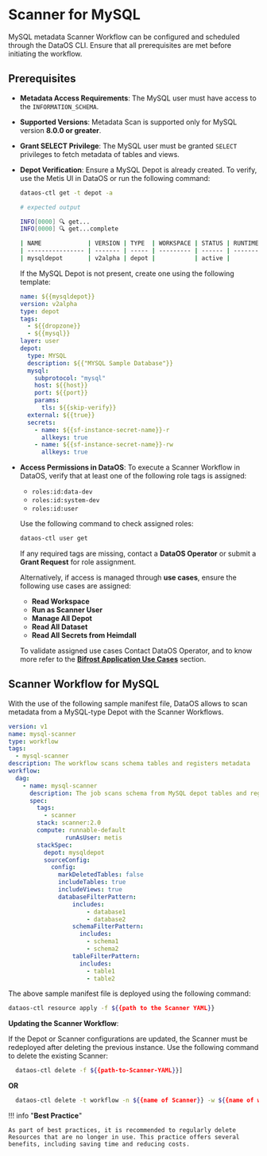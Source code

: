 # Scanner for MySQL

MySQL metadata Scanner Workflow can be configured and scheduled through the DataOS CLI. Ensure that all prerequisites are met before initiating the workflow.

## Prerequisites

- **Metadata Access Requirements**: The MySQL user must have access to the `INFORMATION_SCHEMA`.

- **Supported Versions**: Metadata Scan is supported only for MySQL version **8.0.0 or greater**.

- **Grant SELECT Privilege**: The MySQL user must be granted `SELECT` privileges to fetch metadata of tables and views.

- **Depot Verification**: Ensure a MySQL Depot is already created. To verify, use the Metis UI in DataOS or run the following command:

    ```bash
    dataos-ctl get -t depot -a
    ```

    ```bash
    # expected output

    INFO[0000] 🔍 get...
    INFO[0000] 🔍 get...complete

    | NAME             | VERSION | TYPE  | WORKSPACE | STATUS | RUNTIME | OWNER      |
    | ---------------- | ------- | ----- | --------- | ------ | ------- | ---------- |
    | mysqldepot       | v2alpha | depot |           | active |         | usertest   |

    ```

    If the MySQL Depot is not present, create one using the following template:

    ```yaml
    name: ${{mysqldepot}}
    version: v2alpha
    type: depot
    tags:
      - ${{dropzone}}
      - ${{mysql}}
    layer: user
    depot:
      type: MYSQL
      description: ${{"MYSQL Sample Database"}}
      mysql:
        subprotocol: "mysql"
        host: ${{host}}
        port: ${{port}}
        params:
          tls: ${{skip-verify}}
      external: ${{true}}
      secrets:
        - name: ${{sf-instance-secret-name}}-r
          allkeys: true
        - name: ${{sf-instance-secret-name}}-rw
          allkeys: true
    ```


- **Access Permissions in DataOS**: To execute a Scanner Workflow in DataOS, verify that at least one of the following role tags is assigned:

    - `roles:id:data-dev`
    - `roles:id:system-dev`
    - `roles:id:user`

    Use the following command to check assigned roles:

    ```bash
    dataos-ctl user get
    ```

    If any required tags are missing, contact a **DataOS Operator** or submit a **Grant Request** for role assignment.

    Alternatively, if access is managed through **use cases**, ensure the following use cases are assigned:

    - **Read Workspace**
    - **Run as Scanner User**
    - **Manage All Depot**
    - **Read All Dataset**
    - **Read All Secrets from Heimdall**

    To validate assigned use cases Contact DataOS Operator, and to know more refer to the [**Bifrost Application Use Cases**](/interfaces/bifrost/ "Bifrost is a Graphical User Interface (GUI) that empowers users to effortlessly create and manage access policies for applications, services, people, and datasets. Bifrost leverages the governance engine of DataOS, Heimdall, to ensure secure and compliant data access through ABAC policies, giving users fine-grained control over the data and resources.") section.


## Scanner Workflow for MySQL

With the use of the following sample manifest file, DataOS allows to  scan metadata from a MySQL-type Depot with the Scanner Workflows.


```yaml
version: v1
name: mysql-scanner
type: workflow
tags:
  - mysql-scanner
description: The workflow scans schema tables and registers metadata
workflow:
  dag:
    - name: mysql-scanner
      description: The job scans schema from MySQL depot tables and registers metadata to metis2
      spec:
        tags:
          - scanner
        stack: scanner:2.0
        compute: runnable-default
                runAsUser: metis
        stackSpec:
          depot: mysqldepot
          sourceConfig:
            config:
              markDeletedTables: false
              includeTables: true
              includeViews: true
              databaseFilterPattern:
                  includes:
                      - database1
                      - database2
                  schemaFilterPattern:
                    includes:
                      - schema1
                      - schema2
                  tableFilterPattern:
                    includes:
                      - table1
                      - table2
```

The above sample manifest file is deployed using the following command:

```bash
dataos-ctl resource apply -f ${{path to the Scanner YAML}}
```

**Updating the Scanner Workflow**:

If the Depot or Scanner configurations are updated, the Scanner must be redeployed after deleting the previous instance. Use the following command to delete the existing Scanner:

```bash 
  dataos-ctl delete -f ${{path-to-Scanner-YAML}}]
```

**OR**

```bash
  dataos-ctl delete -t workflow -n ${{name of Scanner}} -w ${{name of workspace}}
```


!!! info "**Best Practice**"

    As part of best practices, it is recommended to regularly delete Resources that are no longer in use. This practice offers several benefits, including saving time and reducing costs.
